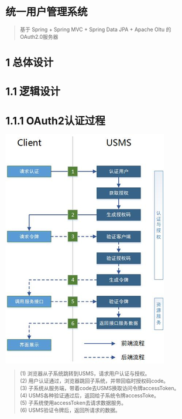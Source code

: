 # 统一用户管理系统

> 基于 Spring + Spring MVC + Spring Data JPA + Apache Oltu 的OAuth2.0服务器

# 1 总体设计
# 1.1 逻辑设计
# 1.1.1 OAuth2认证过程
![usms](https://raw.githubusercontent.com/vancook/MarkdownPhotos/master/res/usms.jpg)
>(1) 浏览器从子系统跳转到USMS，请求用户认证与授权。  
(2) 用户认证通过，浏览器跳回子系统，并带回临时授权码code。  
(3) 子系统从服务端，带着code去USMS换取访问令牌accessToken。  
(4) USMS各种验证通过后，返回给子系统令牌accessToke。  
(5)	子系统使用accessToken去请求数据服务。  
(6)	USMS验证令牌后，返回所请求的数据。  

